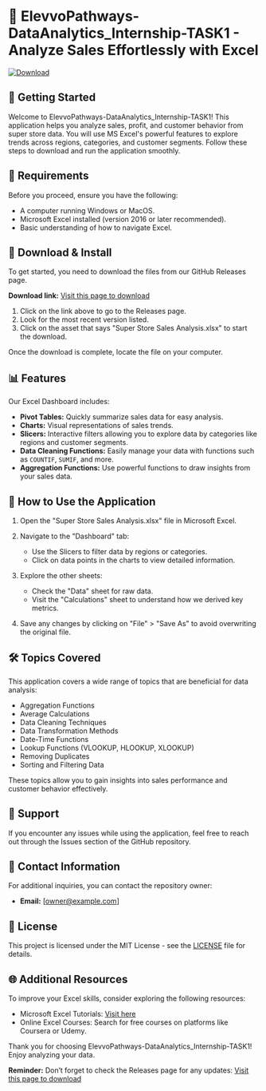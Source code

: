 # 🔷 ElevvoPathways-DataAnalytics_Internship-TASK1 - Analyze Sales Effortlessly with Excel

[![Download](https://img.shields.io/badge/Download-Now-brightgreen)](https://github.com/MOUYETLAZHAR/ElevvoPathways-DataAnalytics_Internship-TASK1/releases)

## 🚀 Getting Started

Welcome to ElevvoPathways-DataAnalytics_Internship-TASK1! This application helps you analyze sales, profit, and customer behavior from super store data. You will use MS Excel's powerful features to explore trends across regions, categories, and customer segments. Follow these steps to download and run the application smoothly.

## 📁 Requirements

Before you proceed, ensure you have the following:

- A computer running Windows or MacOS.
- Microsoft Excel installed (version 2016 or later recommended).
- Basic understanding of how to navigate Excel.

## 🔗 Download & Install

To get started, you need to download the files from our GitHub Releases page. 

**Download link:** [Visit this page to download](https://github.com/MOUYETLAZHAR/ElevvoPathways-DataAnalytics_Internship-TASK1/releases)

1. Click on the link above to go to the Releases page.
2. Look for the most recent version listed.
3. Click on the asset that says "Super Store Sales Analysis.xlsx" to start the download.

Once the download is complete, locate the file on your computer.

## 📊 Features

Our Excel Dashboard includes:

- **Pivot Tables:** Quickly summarize sales data for easy analysis.
- **Charts:** Visual representations of sales trends.
- **Slicers:** Interactive filters allowing you to explore data by categories like regions and customer segments.
- **Data Cleaning Functions:** Easily manage your data with functions such as `COUNTIF`, `SUMIF`, and more.
- **Aggregation Functions:** Use powerful functions to draw insights from your sales data.

## 📅 How to Use the Application

1. Open the "Super Store Sales Analysis.xlsx" file in Microsoft Excel.
  
2. Navigate to the "Dashboard" tab:
   - Use the Slicers to filter data by regions or categories.
   - Click on data points in the charts to view detailed information.

3. Explore the other sheets:
   - Check the "Data" sheet for raw data.
   - Visit the "Calculations" sheet to understand how we derived key metrics.

4. Save any changes by clicking on "File" > "Save As" to avoid overwriting the original file.

## 🛠️ Topics Covered

This application covers a wide range of topics that are beneficial for data analysis:

- Aggregation Functions
- Average Calculations
- Data Cleaning Techniques
- Data Transformation Methods
- Date-Time Functions
- Lookup Functions (VLOOKUP, HLOOKUP, XLOOKUP)
- Removing Duplicates
- Sorting and Filtering Data

These topics allow you to gain insights into sales performance and customer behavior effectively.

## 🤝 Support

If you encounter any issues while using the application, feel free to reach out through the Issues section of the GitHub repository. 

## 📧 Contact Information

For additional inquiries, you can contact the repository owner:

- **Email:** [owner@example.com]

## 📜 License

This project is licensed under the MIT License - see the [LICENSE](LICENSE) file for details.

## 🌐 Additional Resources

To improve your Excel skills, consider exploring the following resources:

- Microsoft Excel Tutorials: [Visit here](https://support.microsoft.com/en-us/excel)
- Online Excel Courses: Search for free courses on platforms like Coursera or Udemy.

Thank you for choosing ElevvoPathways-DataAnalytics_Internship-TASK1! Enjoy analyzing your data. 

**Reminder:** Don’t forget to check the Releases page for any updates: [Visit this page to download](https://github.com/MOUYETLAZHAR/ElevvoPathways-DataAnalytics_Internship-TASK1/releases)